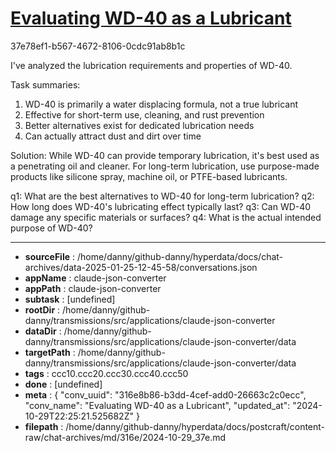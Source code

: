 # [Evaluating WD-40 as a Lubricant](https://claude.ai/chat/316e8b86-b3dd-4cef-add0-26663c2c0ecc)

37e78ef1-b567-4672-8106-0cdc91ab8b1c

 I've analyzed the lubrication requirements and properties of WD-40.

Task summaries:
1. WD-40 is primarily a water displacing formula, not a true lubricant
2. Effective for short-term use, cleaning, and rust prevention
3. Better alternatives exist for dedicated lubrication needs
4. Can actually attract dust and dirt over time

Solution: While WD-40 can provide temporary lubrication, it's best used as a penetrating oil and cleaner. For long-term lubrication, use purpose-made products like silicone spray, machine oil, or PTFE-based lubricants.

q1: What are the best alternatives to WD-40 for long-term lubrication?
q2: How long does WD-40's lubricating effect typically last?
q3: Can WD-40 damage any specific materials or surfaces?
q4: What is the actual intended purpose of WD-40?

---

* **sourceFile** : /home/danny/github-danny/hyperdata/docs/chat-archives/data-2025-01-25-12-45-58/conversations.json
* **appName** : claude-json-converter
* **appPath** : claude-json-converter
* **subtask** : [undefined]
* **rootDir** : /home/danny/github-danny/transmissions/src/applications/claude-json-converter
* **dataDir** : /home/danny/github-danny/transmissions/src/applications/claude-json-converter/data
* **targetPath** : /home/danny/github-danny/transmissions/src/applications/claude-json-converter/data
* **tags** : ccc10.ccc20.ccc30.ccc40.ccc50
* **done** : [undefined]
* **meta** : {
  "conv_uuid": "316e8b86-b3dd-4cef-add0-26663c2c0ecc",
  "conv_name": "Evaluating WD-40 as a Lubricant",
  "updated_at": "2024-10-29T22:25:21.525682Z"
}
* **filepath** : /home/danny/github-danny/hyperdata/docs/postcraft/content-raw/chat-archives/md/316e/2024-10-29_37e.md